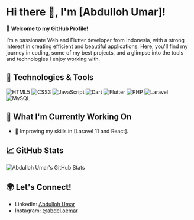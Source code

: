 # Hi there 👋, I'm [Abdulloh Umar]!

🎉 **Welcome to my GitHub Profile!**

I’m a passionate Web and Flutter developer from Indonesia, with a strong interest in creating efficient and beautiful applications. Here, you'll find my journey in coding, some of my best projects, and a glimpse into the tools and technologies I enjoy working with.

## 🔧 Technologies & Tools

![HTML5](https://img.shields.io/badge/-HTML5-E34F26?style=flat-square&logo=html5&logoColor=white)
![CSS3](https://img.shields.io/badge/-CSS3-1572B6?style=flat-square&logo=css3)
![JavaScript](https://img.shields.io/badge/-JavaScript-F7DF1E?style=flat-square&logo=javascript&logoColor=black)
![Dart](https://img.shields.io/badge/-Dart-0175C2?style=flat-square&logo=dart&logoColor=white)
![Flutter](https://img.shields.io/badge/-Flutter-02569B?style=flat-square&logo=flutter&logoColor=white)
![PHP](https://img.shields.io/badge/-PHP-777BB4?style=flat-square&logo=php&logoColor=white)
![Laravel](https://img.shields.io/badge/-Laravel-FF2D20?style=flat-square&logo=laravel&logoColor=white)
![MySQL](https://img.shields.io/badge/-MySQL-4479A1?style=flat-square&logo=mysql&logoColor=white)

## 🚀 What I'm Currently Working On

- 🌱 Improving my skills in [Laravel 11 and React].

## 📈 GitHub Stats

![Abdulloh Umar's GitHub Stats](https://github-readme-stats.vercel.app/api?username=abdullohumar&show_icons=true&theme=radical)

## 🌍 Let's Connect!

- LinkedIn: [Abdulloh Umar](https://www.linkedin.com/in/abdullohumar1/)
- Instagram: [@abdel.oemar](https://instagram.com/abdel.oemar)
